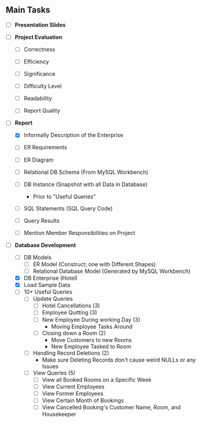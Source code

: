 ## Main Tasks
- [ ] **Presentation Slides**


- [ ] **Project Evaluation**
    - [ ] Correctness
    - [ ] Efficiency
    - [ ] Significance
    - [ ] Difficulty Level
    - [ ] Readability
    - [ ] Report Quality


- [ ] **Report**
    - [x] Informally Description of the Enterprise
    - [ ] ER Requirements
    - [ ] ER Diagram 
    - [ ] Relational DB Schema (From MySQL Workbench)
    - [ ] DB Instance (Snapshot with all Data in Database)
        - Prior to "Useful Queries"
    - [ ] SQL Statements (SQL Query Code)
    - [ ] Query Results
    - [ ] Mention Member Responsibilities on Project


- [ ] **Database Development**
    - [ ] DB Models
        - [ ] ER Model (Construct; one with Different Shapes)
        - [ ] Relational Database Model (Generated by MySQL Workbench)
    - [x] DB Enterprise (Hotel)
    - [x] Load Sample Data
    - [ ] 10+ Useful Queries
        - [ ] Update Queries
            - [ ] Hotel Cancellations (3)
            - [ ] Employee Quitting (3)
            - [ ] New Employee During working Day (3)
                - Moving Employee Tasks Around
            - [ ] Closing down a Room (2)
                - Move Customers to new Rooms
                - New Employee Tasked to Room
        - [ ] Handling Record Deletions (2)
            - Make sure Deleting Records don't cause
                weird NULLs or any Issues
        - [ ] View Queries (5)
            - [ ] View all Booked Rooms on a Specific Week
            - [ ] View Current Employees
            - [ ] View Former Employees
            - [ ] View Certain Month of Bookings
            - [ ] View Cancelled Booking's Customer Name, Room, and Housekeeper

